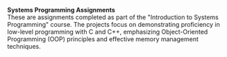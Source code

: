 **Systems Programming Assignments**  
These are assignments completed as part of the "Introduction to Systems Programming" course. The projects focus on demonstrating proficiency in low-level programming with C and C++, emphasizing Object-Oriented Programming (OOP) principles and effective memory management techniques.
